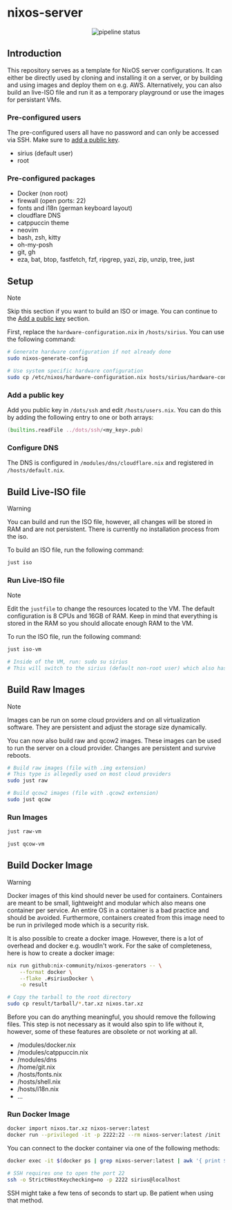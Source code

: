 # nixos-server

<div align="center">
    <img src="https://github.com/micartey/nixos-server/actions/workflows/nix.yml/badge.svg" alt="pipeline status">
</div>

## Introduction

This repository serves as a template for NixOS server configurations.
It can either be directly used by cloning and installing it on a server, or by building and using images and deploy them on e.g. AWS.
Alternatively, you can also build an live-ISO file and run it as a temporary playground or use the images for persistant VMs.

### Pre-configured users

The pre-configured users all have no password and can only be accessed via SSH.
Make sure to [add a public key](#add-a-public-key).

- sirius (default user)
- root

### Pre-configured packages

- Docker (non root)
- firewall (open ports: 22)
- fonts and i18n (german keyboard layout)
- cloudflare DNS
- catppuccin theme
- neovim
- bash, zsh, kitty
- oh-my-posh
- git, gh
- eza, bat, btop, fastfetch, fzf, ripgrep, yazi, zip, unzip, tree, just

## Setup

> [!NOTE]
> Skip this section if you want to build an ISO or image.
> You can continue to the [Add a public key](#add-a-public-key) section.

First, replace the `hardware-configuration.nix` in `/hosts/sirius`.
You can use the following command:

```bash
# Generate hardware configuration if not already done
sudo nixos-generate-config

# Use system specific hardware configuration
sudo cp /etc/nixos/hardware-configuration.nix hosts/sirius/hardware-configuration.nix
```

### Add a public key

Add you public key in `/dots/ssh` and edit `/hosts/users.nix`.
You can do this by adding the following entry to one or both arrays:

```nix
(builtins.readFile ../dots/ssh/<my_key>.pub)
```

### Configure DNS

The DNS is configured in `/modules/dns/cloudflare.nix` and registered in `/hosts/default.nix`.

## Build Live-ISO file

> [!WARNING]
> You can build and run the ISO file, however, all changes will be stored in RAM and are not persistent.
> There is currently no installation process from the iso.

To build an ISO file, run the following command:

```bash
just iso
```

### Run Live-ISO file

> [!NOTE]
> Edit the `justfile` to change the resources located to the VM.
> The default configuration is 8 CPUs and 16GB of RAM.
> Keep in mind that everything is stored in the RAM so you should allocate enough RAM to the VM.

To run the ISO file, run the following command:

```bash
just iso-vm

# Inside of the VM, run: sudo su sirius
# This will switch to the sirius (default non-root user) which also has home-manager configured
```

## Build Raw Images

> [!NOTE]
> Images can be run on some cloud providers and on all virtualization software.
> They are persistent and adjust the storage size dynamically.

You can now also build raw and qcow2 images.
These images can be used to run the server on a cloud provider.
Changes are persistent and survive reboots.

```bash
# Build raw images (file with .img extension)
# This type is allegedly used on most cloud providers
sudo just raw

# Build qcow2 images (file with .qcow2 extension)
sudo just qcow
```

### Run Images

```bash
just raw-vm

just qcow-vm
```

## Build Docker Image

> [!WARNING]
> Docker images of this kind should never be used for containers.
> Containers are meant to be small, lightweight and modular which also means one container per service.
> An entire OS in a container is a bad practice and should be avoided.
> Furthermore, containers created from this image need to be run in privileged mode which is a security risk.

It is also possible to create a docker image.
However, there is a lot of overhead and docker e.g. woudln't work.
For the sake of completeness, here is how to create a docker image:

```bash
nix run github:nix-community/nixos-generators -- \
    --format docker \
    --flake .#siriusDocker \
    -o result

# Copy the tarball to the root directory
sudo cp result/tarball/*.tar.xz nixos.tar.xz
```

Before you can do anything meaningful, you should remove the following files.
This step is not necessary as it would also spin to life without it, however, some of these features are obsolete or not working at all.

- /modules/docker.nix
- /modules/catppuccin.nix
- /modules/dns
- /home/git.nix
- /hosts/fonts.nix
- /hosts/shell.nix
- /hosts/i18n.nix
- ...

### Run Docker Image

```bash
docker import nixos.tar.xz nixos-server:latest
docker run --privileged -it -p 2222:22 --rm nixos-server:latest /init
```

You can connect to the docker container via one of the following methods:

```bash
docker exec -it $(docker ps | grep nixos-server:latest | awk '{ print $1 }') /run/current-system/sw/bin/bash

# SSH requires one to open the port 22
ssh -o StrictHostKeychecking=no -p 2222 sirius@localhost
```

SSH might take a few tens of seconds to start up.
Be patient when using that method.
